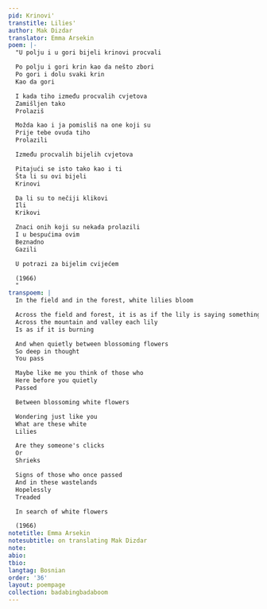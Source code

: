 ```yaml
---
pid: Krinovi'
transtitle: Lilies'
author: Mak Dizdar
translator: Emma Arsekin
poem: |-
  "U polju i u gori bijeli krinovi procvali

  Po polju i gori krin kao da nešto zbori
  Po gori i dolu svaki krin
  Kao da gori

  I kada tiho između procvalih cvjetova
  Zamišljen tako
  Prolaziš

  Možda kao i ja pomisliš na one koji su
  Prije tebe ovuda tiho
  Prolazili

  Između procvalih bijelih cvjetova

  Pitajući se isto tako kao i ti
  Šta li su ovi bijeli
  Krinovi

  Da li su to nečiji klikovi
  Ili
  Krikovi

  Znaci onih koji su nekada prolazili
  I u bespućima ovim
  Beznadno
  Gazili

  U potrazi za bijelim cvijećem

  (1966)
  "
transpoem: |
  In the field and in the forest, white lilies bloom

  Across the field and forest, it is as if the lily is saying something
  Across the mountain and valley each lily
  Is as if it is burning

  And when quietly between blossoming flowers
  So deep in thought
  You pass

  Maybe like me you think of those who
  Here before you quietly
  Passed

  Between blossoming white flowers

  Wondering just like you
  What are these white
  Lilies

  Are they someone's clicks
  Or
  Shrieks

  Signs of those who once passed
  And in these wastelands
  Hopelessly
  Treaded

  In search of white flowers

  (1966)
notetitle: Emma Arsekin
notesubtitle: on translating Mak Dizdar
note:
abio:
tbio:
langtag: Bosnian
order: '36'
layout: poempage
collection: badabingbadaboom
---
```

